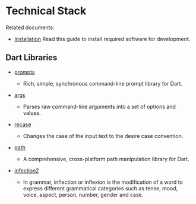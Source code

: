 # Technical Stack

Related documents:

* [Installation](install.md) Read this guide to install required software for development.

## Dart Libraries

* [prompts](https://pub.dev/packages/prompts) 
    * Rich, simple, synchronous command-line prompt library for Dart.
    
* [args](https://pub.dev/packages/args)
    * Parses raw command-line arguments into a set of options and values.

* [recase](https://pub.dev/packages/recase)
    * Changes the case of the input text to the desire case convention.

* [path](https://pub.dev/packages/path)
    * A comprehensive, cross-platform path manipulation library for Dart.

* [infection2](https://pub.dev/packages/inflection2)    
    * In grammar, inflection or inflexion is the modification of a word to express different grammatical categories such as tense, mood, voice, aspect, person, number, gender and case.